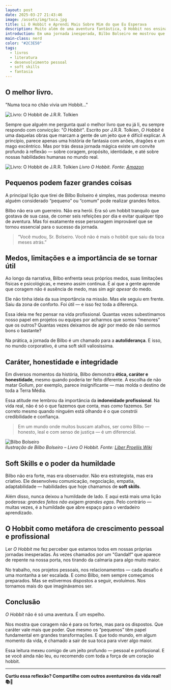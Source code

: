 ```yaml
---
layout: post
date: 2025-03-27 21:43:46
image: /assets/img/toca.jpg
title: Li O Hobbit e Aprendi Mais Sobre Mim do que Eu Esperava
description: Muito além de uma aventura fantástica, O Hobbit nos ensina sobre coragem, caráter, propósito e soft skills essenciais para a vida e o trabalho.
introduction: Em uma jornada inesperada, Bilbo Bolseiro me mostrou que até os menores podem mudar o rumo do mundo. Um livro que vai muito além da fantasia.
main-class: nerd
color: "#2C3E50"
tags:
  - livros
  - literatura
  - desenvolvimento pessoal
  - soft skills
  - fantasia
---
```


## O melhor livro.

"Numa toca no chão vivia um Hobbit..."

![Livro: O Hobbit de J.R.R. Tolkien](assets/img/toca.jpg)

Sempre que alguém me pergunta qual o melhor livro que eu já li, eu sempre respondo com convicção: *"O Hobbit"*.
Escrito por J.R.R. Tolkien, *O Hobbit* é uma daquelas obras que marcam a gente de um jeito que é difícil explicar. A princípio, parece apenas uma história de fantasia com anões, dragões e um mago excêntrico. Mas por trás dessa jornada mágica existe um convite profundo à reflexão — sobre coragem, propósito, identidade, e até sobre nossas habilidades humanas no mundo real.

![Livro: O Hobbit de J.R.R. Tolkien](assets/img/o-hobbit.jpg)
*Livro O Hobbit. Fonte: [Amazon](https://www.amazon.com.br/Hobbit-p%C3%B4ster-J-R-R-Tolkien/dp/8595084742)*

## Pequenos podem fazer grandes coisas

A principal lição que tirei de Bilbo Bolseiro é simples, mas poderosa: mesmo alguém considerado “pequeno” ou “comum” pode realizar grandes feitos.

Bilbo não era um guerreiro. Não era herói. Era só um hobbit tranquilo que gostava de sua casa, de comer seis refeições por dia e evitar qualquer tipo de aventura. Mas foi exatamente esse personagem improvável que se tornou essencial para o sucesso da jornada. 

> “Você mudou, Sr. Bolseiro. Você não é mais o hobbit que saiu da toca meses atrás.”

## Medos, limitações e a importância de se tornar útil

Ao longo da narrativa, Bilbo enfrenta seus próprios medos, suas limitações físicas e psicológicas, e mesmo assim continua. É aí que a gente aprende que coragem não é ausência de medo, mas sim agir *apesar* do medo.

Ele não tinha ideia da sua importância na missão. Mas ele seguiu em frente. Saiu da zona de conforto. Foi útil — e isso fez toda a diferença.

Essa ideia me fez pensar na vida profissional. Quantas vezes subestimamos nosso papel em projetos ou equipes por acharmos que somos “menores” que os outros? Quantas vezes deixamos de agir por medo de não sermos bons o bastante?

Na prática, a jornada de Bilbo é um chamado para a **autoliderança**. E isso, no mundo corporativo, é uma soft skill valiosíssima.

## Caráter, honestidade e integridade

Em diversos momentos da história, Bilbo demonstra **ética, caráter e honestidade**, mesmo quando poderia ter feito diferente. A escolha de não matar Gollum, por exemplo, parece insignificante — mas molda o destino de toda a Terra Média.

Essa atitude me lembrou da importância da **indoneidade profissional**. Na vida real, não é só o que fazemos que conta, mas *como* fazemos. Ser correto mesmo quando ninguém está olhando é o que constrói credibilidade e confiança.

> Em um mundo onde muitos buscam atalhos, ser como Bilbo — honesto, leal e com senso de justiça — é um diferencial.

![Bilbo Bolseiro](/assets/img/bilbo.jpg)  
*Ilustração de Bilbo Bolseiro – Livro O Hobbit. Fonte: [Liber Proeliis Wiki](https://liberproeliis.fandom.com/pt-br/wiki/Bilbo_Bolseiro)*


## Soft Skills e o poder da humildade

Bilbo não era forte, mas era observador. Não era estrategista, mas era criativo. Ele desenvolveu comunicação, negociação, empatia, adaptabilidade — habilidades que hoje chamamos de **soft skills**.

Além disso, nunca deixou a humildade de lado. E aqui está mais uma lição poderosa: *grandes feitos não exigem grandes egos*. Pelo contrário — muitas vezes, é a humildade que abre espaço para o verdadeiro aprendizado.

## O Hobbit como metáfora de crescimento pessoal e profissional

Ler *O Hobbit* me fez perceber que estamos todos em nossas próprias jornadas inesperadas. Às vezes chamados por um "Gandalf" que aparece de repente na nossa porta, nos tirando da calmaria para algo muito maior.

No trabalho, nos projetos pessoais, nos relacionamentos — cada desafio é uma montanha a ser escalada. E como Bilbo, nem sempre começamos preparados. Mas se estivermos dispostos a seguir, evoluímos. Nos tornamos mais do que imaginávamos ser.

## Conclusão

*O Hobbit* não é só uma aventura. É um espelho.

Nos mostra que coragem não é para os fortes, mas para os dispostos. Que caráter vale mais que poder. Que mesmo os “pequenos” têm papel fundamental em grandes transformações. E que todo mundo, em algum momento da vida, é chamado a sair de sua toca para viver algo maior.

Essa leitura mexeu comigo de um jeito profundo — pessoal e profissional. E se você ainda não leu, eu recomendo com toda a força de um coração hobbit.

---

**Curtiu essa reflexão? Compartilhe com outros aventureiros da vida real! 📚🌄**
